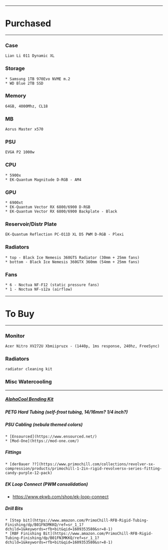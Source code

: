 ----
# Purchased
----

### Case
	Lian Li 011 Dynamic XL
	
### Storage
	* Samsung 1TB 970Evo NVME m.2
	* WD Blue 2TB SSD
	
### Memory
	64GB, 4000Mhz, CL18

### MB
	Aorus Master x570
	
### PSU
	EVGA P2 1000w
	
### CPU
	* 5900x
	* EK-Quantum Magnitude D-RGB - AM4
	
### GPU
	* 6900xt
	* EK-Quantum Vector RX 6800/6900 D-RGB
	* EK-Quantum Vector RX 6800/6900 Backplate - Black
	
### Reservoir/Distr Plate
	EK-Quantum Reflection PC-O11D XL D5 PWM D-RGB - Plexi
	
### Radiators
	* top - Black Ice Nemesis 360GTS Radiator (30mm + 25mm fans)	
	* bottom - Black Ice Nemesis 360GTX 360mm (54mm + 25mm fans)

### Fans
	* 6 - Noctua NF-F12 (static pressure fans)
	* 1 - Noctua NF-s12a (airflow)


----
# To Buy
----
		
### Monitor
	Acer Nitro XV272U Xbmiipruzx - (1440p, 1ms response, 240hz, FreeSync)

### Radiators
	radiator cleaning kit	

### Misc Watercooling
----

##### [AlphaCool Bending Kit](https://www.aquatuning.us/water-cooling/tools/acrylic-tube-tools/21984/alphacool-eiskoffer-professional-bending-measuring-kit)

##### PETG Hard Tubing (self-frost tubing, 14/16mm? 1/4 inch?)

##### PSU Cabling (nebula themed colors)

	* [Ensourced](https://www.ensourced.net/)
	* [Mod-One](https://mod-one.com/)

##### Fittings
	* [der8auer ??](https://www.primochill.com/collections/revolver-sx-compression/products/primochill-1-2in-rigid-revolversx-series-fitting-candy-purple-12-pack) 

##### EK Loop Connect (PWM consolidation)
* https://www.ekwb.com/shop/ek-loop-connect

##### Drill Bits
	* [Step bit](https://www.amazon.com/PrimoChill-RFB-Rigid-Tubing-Finishing/dp/B01FN3MKKQ/ref=sr_1_1?dchild=1&keywords=rfb+bit&qid=1609353580&sr=8-1)
	* [RBF Finishing Bit](https://www.amazon.com/PrimoChill-RFB-Rigid-Tubing-Finishing/dp/B01FN3MKKQ/ref=sr_1_1?dchild=1&keywords=rfb+bit&qid=1609353580&sr=8-1)

	
	

